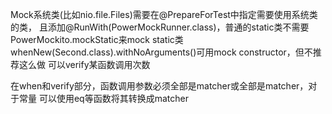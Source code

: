 Mock系统类(比如nio.file.Files)需要在@PrepareForTest中指定需要使用系统类的类，
    且添加@RunWith(PowerMockRunner.class)，普通的static类不需要
PowerMockito.mockStatic来mock static类
whenNew(Second.class).withNoArguments()可用mock constructor，但不推荐这么做
可以verify某函数调用次数

在when和verify部分，函数调用参数必须全部是matcher或全部是matcher，对于常量
    可以使用eq等函数将其转换成matcher

